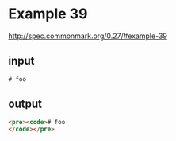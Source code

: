 # Example 39

http://spec.commonmark.org/0.27/#example-39

## input

    # foo

## output

```html
<pre><code># foo
</code></pre>
```
